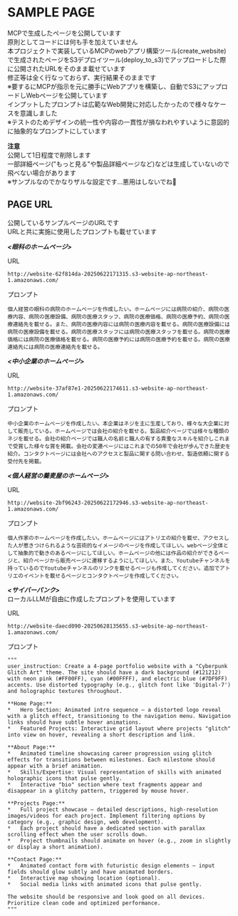 # SAMPLE PAGE
MCPで生成したページを公開しています  
原則としてコードには何も手を加えていません  
本プロジェクトで実装しているMCPのwebアプリ構築ツール(create_website)で生成されたページをS3デプロイツール(deploy_to_s3)でアップロードした際に公開されたURLをそのまま載せています  
修正等は全く行なっておらず、実行結果そのままです  
※要するにMCPが指示を元に勝手にWebアプリを構築し、自動でS3にアップロードしWebページを公開しています  
インプットしたプロンプトは広範なWeb開発に対応したかったので様々なケースを意識しました  
※テストのためデザインの統一性や内容の一貫性が損なわれやすいように意図的に抽象的なプロンプトにしています

**注意**  
公開して1日程度で削除します  
一部詳細ページ("もっと見る"や製品詳細ページなど)などは生成していないので飛べない場合があります  
※サンプルなのでかなりザルな設定です...悪用はしないでね🥺

## PAGE URL
公開しているサンプルページのURLです  
URLと共に実施に使用したプロンプトも載せています

***<眼科のホームページ>***  

URL
```
http://website-62f814da-20250622171315.s3-website-ap-northeast-1.amazonaws.com/
```  
プロンプト
```
個人経営の眼科の病院のホームページを作成したい。ホームページには病院の紹介、病院の医療内容、病院の医療設備、病院の医療スタッフ、病院の医療価格、病院の医療予約、病院の医療連絡先を載せる。また、病院の医療内容には病院の医療内容を載せる。病院の医療設備には病院の医療設備を載せる。病院の医療スタッフには病院の医療スタッフを載せる。病院の医療価格には病院の医療価格を載せる。病院の医療予約には病院の医療予約を載せる。病院の医療連絡先には病院の医療連絡先を載せる。
```


***<中小企業のホームページ>***  

URL
```
http://website-37af87e1-20250622174611.s3-website-ap-northeast-1.amazonaws.com/
```
プロンプト
```
中小企業のホームページを作成したい。本企業はネジを主に生産しており、様々な大企業に対して販売している。ホームページでは会社の紹介を載せる。製品紹介ページでは様々な種類のネジを載せる。会社の紹介ページでは職人の名前と職人の有する貴重なスキルを紹介しこれまで受賞した様々な賞を掲載。会社の変遷ページにはこれまでの50年で会社が歩んできた歴史を紹介。コンタクトページには会社へのアクセスと製品に関する問い合わせ、製造依頼に関する受付先を掲載。
```

***<個人経営の蕎麦屋のホームページ>***

URL
```
http://website-2bf96243-20250622172946.s3-website-ap-northeast-1.amazonaws.com/
```
プロンプト
```
個人作家のホームページを作成したい。ホームページにはアトリエの紹介を載せ、アクセスした人が惹きつけられるような芸術的なイメージのページを作成してほしい。webページ全体として抽象的で動きのあるページにしてほしい。ホームページの他には作品の紹介ができるページと、紹介ページから販売ページに遷移するようにしてほしい。また、Youtubeチャンネルを持っているのでYoutubeチャンネルのリンクを載せるページも作成してください。追加でアトリエのイベントを載せるページとコンタクトページを作成してください。
```

***<サイバーパンク>***  
ローカルLLMが自由に作成したプロンプトを使用しています

URL
```
http://website-daecd090-20250628135655.s3-website-ap-northeast-1.amazonaws.com/
```

プロンプト
```
"""
user_instruction: Create a 4-page portfolio website with a "Cyberpunk Glitch Art" theme. The site should have a dark background (#121212) with neon pink (#FF00FF), cyan (#00FFFF), and electric blue (#7DF9FF) accents. Use distorted typography (e.g., glitch font like 'Digital-7') and holographic textures throughout.

**Home Page:**
*   Hero Section: Animated intro sequence – a distorted logo reveal with a glitch effect, transitioning to the navigation menu. Navigation links should have subtle hover animations.
*   Featured Projects: Interactive grid layout where projects "glitch" into view on hover, revealing a short description and link.

**About Page:**
*   Animated timeline showcasing career progression using glitch effects for transitions between milestones. Each milestone should appear with a brief animation.
*   Skills/Expertise: Visual representation of skills with animated holographic icons that pulse gently.
*   Interactive "bio" section where text fragments appear and disappear in a glitchy pattern, triggered by mouse hover.

**Projects Page:**
*   Full project showcase – detailed descriptions, high-resolution images/videos for each project. Implement filtering options by category (e.g., graphic design, web development).
*   Each project should have a dedicated section with parallax scrolling effect when the user scrolls down.
*   Project thumbnails should animate on hover (e.g., zoom in slightly or display a short animation).

**Contact Page:**
*   Animated contact form with futuristic design elements – input fields should glow subtly and have animated borders.
*   Interactive map showing location (optional).
*   Social media links with animated icons that pulse gently.

The website should be responsive and look good on all devices. Prioritize clean code and optimized performance.
"""
```
